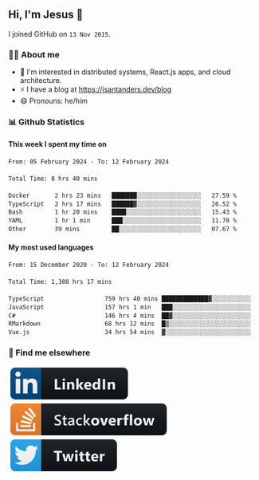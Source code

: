 ## Hi, I'm Jesus 👋

I joined GitHub on `13 Nov 2015`.

<!-- Talking about you -->

### 👨‍💻 About me

- 👦 I'm interested in distributed systems, React.js apps, and cloud architecture.
- ⚡️ I have a blog at <https://jsantanders.dev/blog>
- 😄 Pronouns: he/him

### 📊 Github Statistics

#### This week I spent my time on

<!--START_SECTION:weekly-->

```txt
From: 05 February 2024 - To: 12 February 2024

Total Time: 8 hrs 40 mins

Docker       2 hrs 23 mins   ███████░░░░░░░░░░░░░░░░░░   27.59 %
TypeScript   2 hrs 17 mins   ██████▓░░░░░░░░░░░░░░░░░░   26.52 %
Bash         1 hr 20 mins    ████░░░░░░░░░░░░░░░░░░░░░   15.43 %
YAML         1 hr 1 min      ███░░░░░░░░░░░░░░░░░░░░░░   11.78 %
Other        39 mins         ██░░░░░░░░░░░░░░░░░░░░░░░   07.67 %
```

<!--END_SECTION:weekly-->

#### My most used languages

<!--START_SECTION:alltime-->

```txt
From: 15 December 2020 - To: 12 February 2024

Total Time: 1,380 hrs 17 mins

TypeScript                 759 hrs 40 mins █████████████▓░░░░░░░░░░░   55.04 %
JavaScript                 157 hrs 1 min   ███░░░░░░░░░░░░░░░░░░░░░░   11.38 %
C#                         146 hrs 4 mins  ██▓░░░░░░░░░░░░░░░░░░░░░░   10.58 %
RMarkdown                  68 hrs 12 mins  █▒░░░░░░░░░░░░░░░░░░░░░░░   04.94 %
Vue.js                     34 hrs 54 mins  ▓░░░░░░░░░░░░░░░░░░░░░░░░   02.53 %
```

<!--END_SECTION:alltime-->

### 📢 Find me elsewhere

<p>
  <a target="_blank" href="https://linkedin.com/in/jsantanders">
    <img src="https://github.com/jsantanders/jsantanders/blob/master/img/linkedin.svg" alt="LinkedIn" style="vertical-align:top; margin:4px">
  </a>
  
  <a target="_blank" href="https://stackoverflow.com/users/7318331/jesus-santander">
    <img src="https://github.com/jsantanders/jsantanders/blob/master/img/stackoverflow.svg" alt="StackOverflow" style="vertical-align:top; margin:4px">
  </a>
  
  <a target="_blank" href="http://twitter.com/jsantanders">
    <img src="https://github.com/jsantanders/jsantanders/blob/master/img/twitter.svg" alt="Twitter" style="vertical-align:top; margin:4px">
  </a>
</p>
